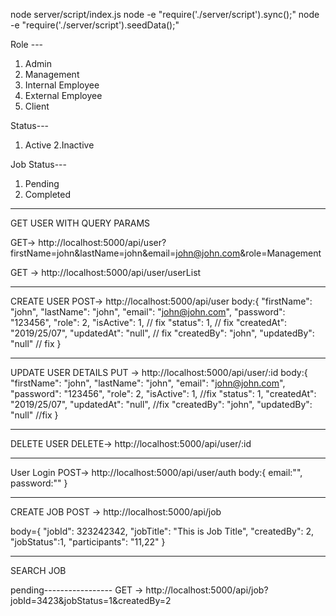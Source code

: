 node server/script/index.js
node -e "require('./server/script').sync();"
node -e "require('./server/script').seedData();"


Role --- 
1. Admin
2. Management
3. Internal Employee
4. External Employee
5. Client

Status---
1. Active
2.Inactive

Job Status---
1. Pending
2. Completed


-------------------------------
GET USER WITH QUERY PARAMS


GET-> http://localhost:5000/api/user?firstName=john&lastName=john&email=john@john.com&role=Management

GET -> http://localhost:5000/api/user/userList

--------------------------------
CREATE USER 
POST-> http://localhost:5000/api/user
body:{
"firstName": "john",
"lastName": "john",
"email": "john@john.com",
"password": "123456",
"role": 2,
"isActive": 1, // fix
"status": 1, // fix
"createdAt": "2019/25/07",
"updatedAt": "null", // fix
"createdBy": "john",
"updatedBy": "null" // fix
}

-------------------------------------------

UPDATE USER DETAILS
PUT -> http://localhost:5000/api/user/:id
body:{
"firstName": "john",
"lastName": "john",
"email": "john@john.com",
"password": "123456",
"role": 2,
"isActive": 1, //fix
"status": 1,
"createdAt": "2019/25/07",
"updatedAt": "null", //fix
"createdBy": "john",
"updatedBy": "null" //fix
}

--------------
DELETE USER
DELETE-> http://localhost:5000/api/user/:id

--------------
User Login
POST-> http://localhost:5000/api/user/auth
body:{
    email:"",
    password:""
}

----------------------
CREATE JOB
POST -> http://localhost:5000/api/job

body={
"jobId": 323242342,
"jobTitle": "This is Job Title",
"createdBy": 2,
"jobStatus":1,
"participants": "11,22"
}

-----------------------
SEARCH JOB

pending----------------- GET -> http://localhost:5000/api/job?jobId=3423&jobStatus=1&createdBy=2


